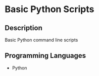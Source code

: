 # Basic Python Scripts

## Description
Basic Python command line scripts

## Programming Languages
- Python
